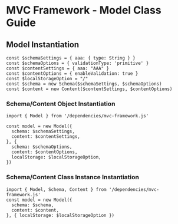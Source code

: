 # MVC Framework - Model Class Guide

## Model Instantiation
```
const $schemaSettings = { aaa: { type: String } }
const $schemaOptions = { validationType: 'primitive' }
const $contentSettings = { aaa: "AAA" }
const $contentOptions = { enableValidation: true }
const $localStorageOption = "/"
const $schema = new Schema($schemaSettings, $schemaOptions)
const $content = new Content($contentSettings, $contentOptions)
```
### Schema/Content Object Instantiation
```
import { Model } from '/dependencies/mvc-framework.js'

const model = new Model({
  schema: $schemaSettings,
  content: $contentSettings,
}, {
  schema: $schemaOptions,
  content: $contentOptions,
  localStorage: $localStorageOption,
})
```

### Schema/Content Class Instance Instantiation
```
import { Model, Schema, Content } from '/dependencies/mvc-framework.js'
const model = new Model({
  schema: $schema,
  content: $content,
}, { localStorage: $localStorageOption })
```